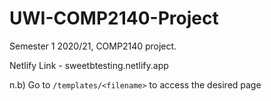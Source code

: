 # UWI-COMP2140-Project
Semester 1 2020/21, COMP2140 project.  

Netlify Link - sweetbtesting.netlify.app  

n.b) Go to ``/templates/<filename>`` to access the desired page
 